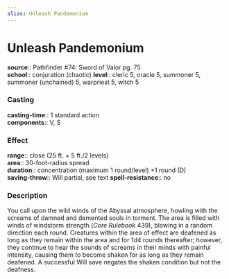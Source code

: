 ```yaml
---
alias: Unleash Pandemonium
---
```


# Unleash Pandemonium 

**source**:: Pathfinder \#74: Sword of Valor pg. 75  
**school**:: conjuration (chaotic)
**level**:: cleric 5, oracle 5, summoner 5, summoner (unchained) 5, warpriest 5, witch 5

### Casting 

**casting-time**:: 1 standard action  
**components**:: V, S

### Effect 

**range**:: close (25 ft. + 5 ft./2 levels)  
**area**:: 30-foot-radius spread  
**duration**:: concentration (maximum 1 round/level) +1 round (D)  
**saving-throw**:: Will partial, see text
**spell-resistance**:: no

### Description 

You call upon the wild winds of the Abyssal atmosphere, howling with the screams of damned and demented souls in torment. The area is filled with winds of windstorm strength (*Core Rulebook* 439), blowing in a random direction each round. Creatures within the area of effect are deafened as long as they remain within the area and for 1d4 rounds thereafter; however, they continue to hear the sounds of screams in their minds with painful intensity, causing them to become shaken for as long as they remain deafened. A successful Will save negates the shaken condition but not the deafness.
